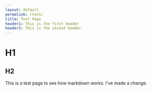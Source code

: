 ```yaml
---
layout: default
permalink: /test/
title: Test Page
header1: This is the first header
header2: This is the second header
---
```


# H1
## H2

This is a test page to see how markdown works.  I've made a change.
